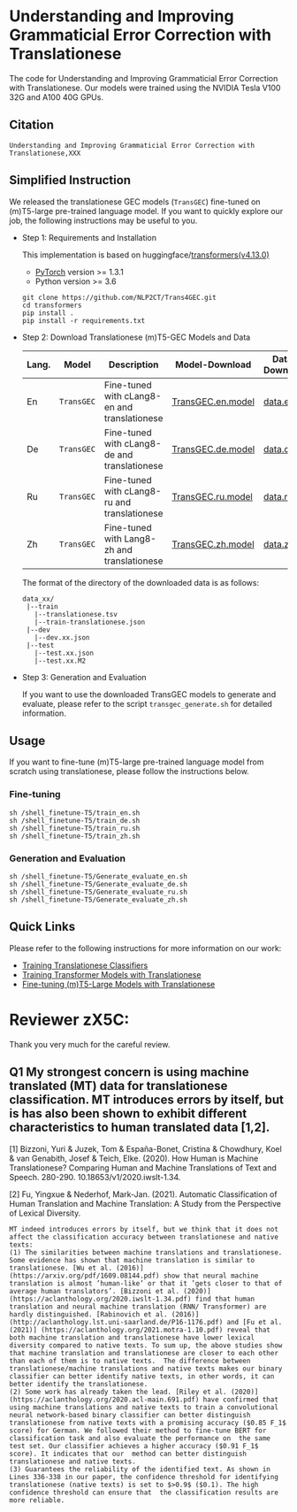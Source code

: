 # Understanding and Improving Grammaticial Error Correction with Translationese

The code for Understanding and Improving Grammaticial Error Correction with Translationese. Our models were trained using the NVIDIA Tesla V100 32G and A100 40G GPUs.

## Citation


```
Understanding and Improving Grammaticial Error Correction with Translationese,XXX

```


## Simplified Instruction
We released the translationese GEC models (`TransGEC`) fine-tuned on (m)T5-large pre-trained language model. If you want to quickly explore our job, the following instructions may be useful to you.

- Step 1:  Requirements and Installation

    This implementation is based on huggingface/[transformers(v4.13.0)](https://github.com/huggingface/transformers)
    - [PyTorch](https://pytorch.org/) version >= 1.3.1
    - Python version >= 3.6

     ```
   git clone https://github.com/NLP2CT/Trans4GEC.git
   cd transformers
   pip install .
   pip install -r requirements.txt
   ```

- Step 2:  Download Translationese (m)T5-GEC Models and Data

    Lang. | Model | Description | Model-Download | Data-Download
    --- | --- | --- | --- | ---
    En | `TransGEC` | Fine-tuned with cLang8-en and translationese | [TransGEC.en.model](https://drive.google.com/file/d/1_R1PfCAopesq-kewPjbmWf7XHjOxyCBB/view?usp=sharing) | [data.en](https://drive.google.com/file/d/11tTJlKm6Gaj783vEWJLd21H9Ccq_Yw3b/view?usp=sharing)
    De | `TransGEC` | Fine-tuned with cLang8-de and translationese | [TransGEC.de.model](https://drive.google.com/file/d/1jRN2Wa1IxX0L7jtOtaxZvB7fIuw6LEaC/view?usp=sharing) | [data.de](https://drive.google.com/file/d/1zZiiyDWTfIIuCdz1FR4o9xz2XiDv5lDe/view?usp=sharing)
    Ru | `TransGEC` | Fine-tuned with cLang8-ru and translationese | [TransGEC.ru.model](https://drive.google.com/file/d/1FfOeaKm3wviDyQluv9yPjlrVT18ojBC8/view?usp=sharing) | [data.ru](https://drive.google.com/file/d/1uvL9K_7YsoW5GiU5SfhMWDVNqCwzUeyp/view?usp=sharing)
    Zh | `TransGEC` | Fine-tuned with Lang8-zh and translationese | [TransGEC.zh.model](https://drive.google.com/file/d/17PyCWr7AEJ84HhaB3z7qRgui-fQRGHWX/view?usp=sharing) | [data.zh](https://drive.google.com/file/d/1gbrDW5JRlYqqek2C2MM47OAPNfheaWoY/view?usp=sharing)

    The format of the directory of the downloaded data is as follows:
    ```
    data_xx/
     |--train
       |--translationese.tsv
       |--train-translationese.json
     |--dev
       |--dev.xx.json
     |--test
       |--test.xx.json
       |--test.xx.M2
    ```

- Step 3: Generation and Evaluation

    If you want to use the downloaded TransGEC models to generate and evaluate, please refer to the script `transgec_generate.sh` for detailed information.

## Usage
If you want to fine-tune (m)T5-large pre-trained language model from scratch using translationese, please follow the instructions below.

### Fine-tuning
```
sh /shell_finetune-T5/train_en.sh
sh /shell_finetune-T5/train_de.sh
sh /shell_finetune-T5/train_ru.sh
sh /shell_finetune-T5/train_zh.sh
```

### Generation and Evaluation
```
sh /shell_finetune-T5/Generate_evaluate_en.sh
sh /shell_finetune-T5/Generate_evaluate_de.sh
sh /shell_finetune-T5/Generate_evaluate_ru.sh
sh /shell_finetune-T5/Generate_evaluate_zh.sh
```

## Quick Links

Please refer to the following instructions for more information on our work:

- [Training Translationese Classifiers](https://github.com/NLP2CT/Trans4GEC/tree/main/bert-tf )
- [Training Transformer Models with Translationese](https://github.com/NLP2CT/Trans4GEC/tree/main/fairseq)
- [Fine-tuning (m)T5-Large Models with Translationese](https://github.com/NLP2CT/Trans4GEC/tree/main/transformers)


# Reviewer zX5C:
Thank you very much for the careful review.
## Q1 My strongest concern is using machine translated (MT) data for translationese classification. MT introduces errors by itself, but is has also been shown to exhibit different characteristics to human translated data [1,2].
[1] Bizzoni, Yuri & Juzek, Tom & España-Bonet, Cristina & Chowdhury, Koel & van Genabith, Josef & Teich, Elke. (2020). How Human is Machine Translationese? Comparing Human and Machine Translations of Text and Speech. 280-290. 10.18653/v1/2020.iwslt-1.34.

[2] Fu, Yingxue & Nederhof, Mark-Jan. (2021). Automatic Classification of Human Translation and Machine Translation: A Study from the Perspective of Lexical Diversity.
```
MT indeed introduces errors by itself, but we think that it does not affect the classification accuracy between translationese and native texts: 
(1) The similarities between machine translations and translationese. Some evidence has shown that machine translation is similar to translationese. [Wu et al. (2016)] (https://arxiv.org/pdf/1609.08144.pdf) show that neural machine translation is almost ’human-like’ or that it ’gets closer to that of average human translators’. [Bizzoni et al. (2020)] (https://aclanthology.org/2020.iwslt-1.34.pdf) find that human translation and neural machine translation (RNN/ Transformer) are hardly distinguished. [Rabinovich et al. (2016)] (http://aclanthology.lst.uni-saarland.de/P16-1176.pdf) and [Fu et al. (2021)] (https://aclanthology.org/2021.motra-1.10.pdf) reveal that both machine translation and translationese have lower lexical diversity compared to native texts. To sum up, the above studies show that machine translation and translationese are closer to each other than each of them is to native texts.  The difference between translationese/machine translations and native texts makes our binary classifier can better identify native texts, in other words, it can better identify the translationese.
(2) Some work has already taken the lead. [Riley et al. (2020)](https://aclanthology.org/2020.acl-main.691.pdf) have confirmed that using machine translations and native texts to train a convolutional neural network-based binary classifier can better distinguish translationese from native texts with a promising accuracy ($0.85 F_1$ score) for German. We followed their method to fine-tune BERT for classification task and also evaluate the performance on  the same test set. Our classifier achieves a higher accuracy ($0.91 F_1$ score). It indicates that our  method can better distinguish translationese and native texts.
(3) Guarantees the reliability of the identified text. As shown in Lines 336-338 in our paper, the confidence threshold for identifying translationese (native texts) is set to $>0.9$ ($0.1). The high confidence threshold can ensure that  the classification results are more reliable.
```

